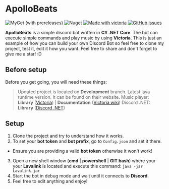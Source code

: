 # ApolloBeats

![MyGet (with prereleases)](https://img.shields.io/myget/discord-net/vpre/discord.net) ![Nuget](https://img.shields.io/nuget/v/discord.net) [![Made with victoria](https://img.shields.io/badge/Music%20player-Victoria-blueviolet)](https://github.com/Yucked/Victoria) [![GitHub issues](https://img.shields.io/github/issues/pentr32/ApolloBeats)](https://github.com/pentr32/ApolloBeats/issues) 


**ApolloBeats** is a simple discord bot written in **C# .NET Core**. The bot can execute simple commands and play music by using **Victoria**. This is just an example of how you can build your own Discord Bot so feel free to clone my project, test it, edit it how you want. Feel free to share and don't forget to give me a star! :D


## Before setup

Before you get going, you will need these things:
> Updated project is located on **Development** branch.
> Latest java runtime version. It can be found on their website.
> Music player: **Library** ([Victoria](https://github.com/Yucked/Victoria)) |  **Documentation** ([Victoria wiki](https://github.com/Yucked/Victoria/wiki))
> Discord .NET: **Library** ([Discord .NET](https://github.com/discord-net/Discord.Net))

## Setup

1. Clone the project and try to understand how it works.
2. To set your **bot token** and **bot prefix**, go to `Config.json` and set it there.
- Ensure you are providing a valid **bot token** otherwise it won't work!
3. Open a new shell window (**cmd** | **powershell** | **GIT bash**) where your your **Lavalink** is located and execute this command: `java -jar Lavalink.jar`
4. Start the bot in debug mode and wait until it connects to **Discord**.
5. Feel free to edit anything and enjoy!
